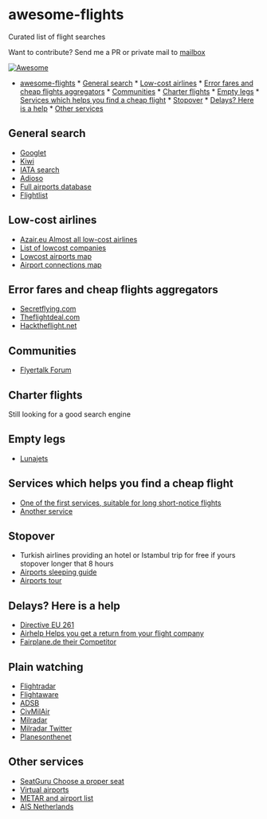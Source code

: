 # awesome-flights
Curated list of flight searches

Want to contribute? Send me a PR or private mail to [mailbox](mailto:root@kevit.info)

[![Awesome](https://awesome.re/badge.svg)](https://awesome.re)

   * [awesome-flights](#awesome-flights)
    * [General search](#general-search)
    * [Low-cost airlines](#low-cost-airlines)
    * [Error fares and cheap flights aggregators](#error-fares-and-cheap-flights-aggregators)
    * [Communities](#communities)
    * [Charter flights](#charter-flights)
    * [Empty legs](#empty-legs)
    * [Services which helps you find a cheap flight](#services-which-helps-you-find-a-cheap-flight)
    * [Stopover](#stopover)
    * [Delays? Here is a help](#delays-here-is-a-help)
    * [Other services](#other-services)

## General search

* [Googlet](https://www.google.com/flights/)
* [Kiwi](https://kiwi.com)
* [IATA search](http://matrix.itasoftware.com/)
* [Adioso](http://adioso.com)
* [Full airports database](http://www.partow.net/miscellaneous/airportdatabase/)
* [Flightlist](https://www.flightlist.io/)

## Low-cost airlines

* [Azair.eu Almost all low-cost airlines](http://www.azair.eu/)
* [List of lowcost companies](lowcost.md)
* [Lowcost airports map](http://helloworldmap.ru/)
* [Airport connections map](https://www.flightconnections.com/)

## Error fares and cheap flights aggregators

* [Secretflying.com](http://www.secretflying.com/euro-deals/)
* [Theflightdeal.com](https://www.theflightdeal.com)
* [Hacktheflight.net](https://hacktheflight.net)

## Communities

* [Flyertalk Forum](https://www.flyertalk.com)

## Charter flights

Still looking for a good search engine

## Empty legs

* [Lunajets](https://www.lunajets.com/en/empty-leg-flights/)


## Services which helps you find a cheap flight

* [One of the first services, suitable for long short-notice flights](https://flightfox.com/)
* [Another service](http://flystein.com)

## Stopover

* Turkish airlines providing an hotel or Istambul trip for free if yours stopover longer that 8 hours
* [Airports sleeping guide](https://www.sleepinginairports.net/)
* [Airports tour](http://thriftynomads.com/6-airports-with-free-tours/)

## Delays? Here is a help

* [Directive EU 261](https://en.wikipedia.org/wiki/Flight_Compensation_Regulation_261/2004)
* [Airhelp Helps you get a return from your flight company](https://airhelp.com)
* [Fairplane.de their Competitor](https://www.fairplane.de/)


## Plain watching 
* [Flightradar](https://flightradar24.com)
* [Flightaware](https://uk.flightaware.com/)
* [ADSB](https://twitter.com/ADSBTweetBot)
* [CivMilAir](https://twitter.com/CivMilAir)
* [Milradar](http://milradar.livejournal.com/)
* [Milradar Twitter](https://twitter.com/MIL_Radar)
* [Planesonthenet](https://twitter.com/planesonthenet)

## Other services

* [SeatGuru Choose a proper seat](https://www.seatguru.com/)
* [Virtual airports](https://www.youtube.com/watch?v=bQQK0iR5iBU)
* [METAR and airport list](http://www.orbifly.com/member/metmap.php?mode=metar)
* [AIS Netherlands](http://www.ais-netherlands.nl)

